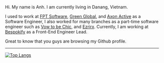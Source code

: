 Hi. My name is Anh. I am currently living in Danang, Vietnam.

I used to work at [FPT Software](https://www.fpt-software.com/), [Green Global](https://greenglobal.vn/en/), and [Axon Active](https://www.axonactive.com/) as a  Software Engineer, I also worked for many branches as a part-time software engineer such as [Vow to be Chic](https://www.vowtobechic.com/), and [Ezrirx](https://ezrirx.com/). Currently, I am working at [Bespokify](https://bespokify.com/) as a Front-End Engineer Lead.

Great to know that you guys are browsing my Github profile.

---

[![Top Langs](https://github-readme-stats.vercel.app/api/top-langs/?username=anhmv&layout=compact)](https://github.com/anuraghazra/github-readme-stats)
